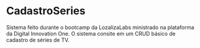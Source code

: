 # CadastroSeries
Sistema feito durante o bootcamp da LozalizaLabs ministrado na plataforma da Digital Innovation One. O sistema consite em um CRUD básico de cadastro de séries de TV.
